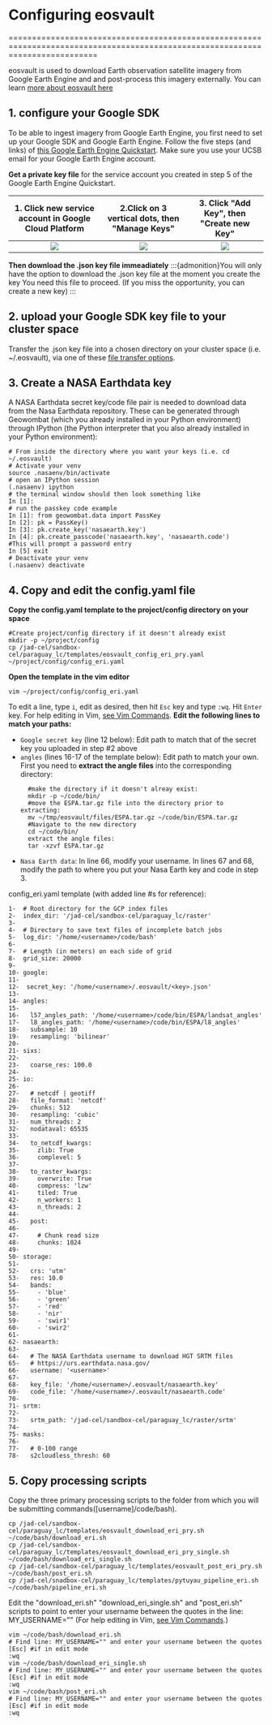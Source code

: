 # Configuring eosvault
===============================================================================================================================

eosvault is used to download Earth observation satellite imagery from Google Earth Engine and and post-process this imagery externally. You can learn [more about eosvault here](https://github.com/jgrss/eosvault)

## 1. configure your Google SDK
To be able to ingest imagery from Google Earth Engine, you first need to set up your Google SDK and Google Earth Engine.
Follow the five steps (and links) of [this Google Earth Engine Quickstart](https://developers.google.com/earth-engine/reference/Quickstart). Make sure you use your UCSB email for your Google Earth Engine account.

**Get a private key file** for the service account you created in step 5 of the Google Earth Engine Quickstart. 

| 1. Click new service account in Google Cloud Platform       | 2.Click on 3 vertical dots, then "Manage Keys" | 3. Click "Add Key", then "Create new Key"                     |
| :---------------------------------: | :----------------------------------: | :-------------------------------------: |
| ![](/Images/GEE_ServiceAcct0.png)   | ![](/Images/GEE_ServiceAcct1.png)    | ![](/Images/GEE_ServiceAcct2.png)       |
**Then download the .json key file immeadiately**
:::{admonition}You will only have the option to download the .json key file at the moment you create the key
You need this file to proceed. (If you miss the opportunity, you can create a new key)
:::

## 2. upload your Google SDK key file to your cluster space
Transfer the .json key file into a chosen directory on your cluster space (i.e. ~/.eosvault), via one of these [file transfer options](Transfering).

## 3. Create a NASA Earthdata key
A NASA Earthdata secret key/code file pair is needed to download data from the Nasa Earthdata repository. These can be generated  through Geowombat (which you already installed in your Python environment) through IPython (the Python interpreter that you also already installed in your Python environment):
```
# From inside the directory where you want your keys (i.e. cd ~/.eosvault)
# Activate your venv
source .nasaenv/bin/activate
# open an IPython session
(.nasaenv) ipython
# the terminal window should then look something like
In [1]: 
# run the passkey code example
In [1]: from geowombat.data import PassKey
In [2]: pk = PassKey()
In [3]: pk.create_key('nasaearth.key')
In [4]: pk.create_passcode('nasaearth.key', 'nasaearth.code')
#This will prompt a password entry
In [5] exit
# Deactivate your venv
(.nasaenv) deactivate
```

## 4. Copy and edit the config.yaml file
**Copy the config.yaml template to the project/config directory on your space**
```
#Create project/config directory if it doesn't already exist
mkdir -p ~/project/config
cp /jad-cel/sandbox-cel/paraguay_lc/templates/eosvault_config_eri_pry.yaml ~/project/config/config_eri.yaml
```
**Open the template in the vim editor** 
```
vim ~/project/config/config_eri.yaml
```
To edit a line, type `i`, edit as desired, then hit `Esc` key and type `:wq`. Hit `Enter` key. For help editing in Vim, [see Vim Commands](VimCommands).
**Edit the following lines to match your paths:** 
* `Google secret key` (line 12 below): Edit path to match that of the secret key you uploaded in step #2 above
* `angles` (lines 16-17 of the template below): Edit path to match your own. First you need to **extract the angle files** into the corresponding directory: 
  ```
    #make the directory if it doesn't alreay exist:
    mkdir -p ~/code/bin/
    #move the ESPA.tar.gz file into the directory prior to extracting:
    mv ~/tmp/eosvault/files/ESPA.tar.gz ~/code/bin/ESPA.tar.gz
    #Navigate to the new directory 
    cd ~/code/bin/
    extract the angle files:
    tar -xzvf ESPA.tar.gz
    ```
* `Nasa Earth data`: In line 66, modify your username. In lines 67 and 68, modify the path to where you put your Nasa Earth key and code in step 3.

config_eri.yaml template (with added line #s for reference):
```
1-  # Root directory for the GCP index files
2-  index_dir: '/jad-cel/sandbox-cel/paraguay_lc/raster'
3-  
4-  # Directory to save text files of incomplete batch jobs
5-  log_dir: '/home/<username>/code/bash'
6-  
7-  # Length (in meters) on each side of grid
8-  grid_size: 20000
9-  
10- google:
11- 
12-  secret_key: '/home/<username>/.eosvault/<key>.json'
13- 
14- angles:
15- 
16-   l57_angles_path: '/home/<username>/code/bin/ESPA/landsat_angles'
17-   l8_angles_path: '/home/<username>/code/bin/ESPA/l8_angles'
18-   subsample: 10
19-   resampling: 'bilinear'
20- 
21- sixs:
22- 
23-   coarse_res: 100.0
24- 
25- io:
26- 
27-   # netcdf | geotiff
28-   file_format: 'netcdf'
29-   chunks: 512
30-   resampling: 'cubic'
31-   num_threads: 2
32-   nodataval: 65535
33- 
34-   to_netcdf_kwargs:
35-     zlib: True
36-     complevel: 5
37- 
38-   to_raster_kwargs:
39-     overwrite: True
40-     compress: 'lzw'
41-     tiled: True
42-     n_workers: 1
43-     n_threads: 2
44- 
45-   post:
46- 
47-     # Chunk read size
48-     chunks: 1024
49- 
50- storage:
51- 
52-   crs: 'utm'
53-   res: 10.0
54-   bands:
55-     - 'blue'
56-     - 'green'
57-     - 'red'
58-     - 'nir'
59-     - 'swir1'
60-     - 'swir2'
61- 
62- nasaearth:
63- 
64-   # The NASA Earthdata username to download HGT SRTM files
65-   # https://urs.earthdata.nasa.gov/
66-   username: '<username>'
67- 
68-   key_file: '/home/<username>/.eosvault/nasaearth.key'
69-   code_file: '/home/<username>/.eosvault/nasaearth.code'
70- 
71- srtm:
72- 
73-   srtm_path: '/jad-cel/sandbox-cel/paraguay_lc/raster/srtm'
74- 
75- masks:
76- 
77-   # 0-100 range
78-   s2cloudless_thresh: 60
``` 

## 5. Copy processing scripts
Copy the three primary processing scripts to the folder from which you will be submitting commands([username]/code/bash).
```
cp /jad-cel/sandbox-cel/paraguay_lc/templates/eosvault_download_eri_pry.sh ~/code/bash/download_eri.sh
cp /jad-cel/sandbox-cel/paraguay_lc/templates/eosvault_download_eri_pry_single.sh ~/code/bash/download_eri_single.sh
cp /jad-cel/sandbox-cel/paraguay_lc/templates/eosvault_post_eri_pry.sh ~/code/bash/post_eri.sh
cp /jad-cel/snadbox-cel/paraguay_lc/templates/pytuyau_pipeline_eri.sh ~/code/bash/pipeline_eri.sh
```
Edit the "download_eri.sh" "download_eri_single.sh" and "post_eri.sh" scripts to point to enter your username between the quotes in the line: MY_USERNAME="" 
(For help editing in Vim, [see Vim Commands](VimCommands).)
```
vim ~/code/bash/download_eri.sh
# Find line: MY_USERNAME="" and enter your username between the quotes
[Esc] #if in edit mode
:wq
vim ~/code/bash/download_eri_single.sh
# Find line: MY_USERNAME="" and enter your username between the quotes
[Esc] #if in edit mode
:wq
vim ~/code/bash/post_eri.sh
# Find line: MY_USERNAME="" and enter your username between the quotes
[Esc] #if in edit mode
:wq
```

